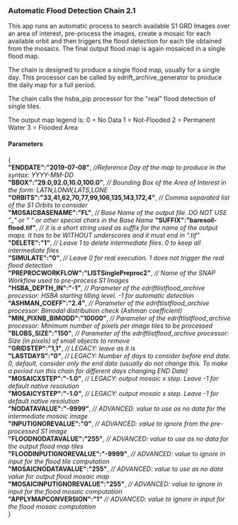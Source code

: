### Automatic Flood Detection Chain 2.1

This app runs an automatic process to search available S1 GRD Images over an area of interest, pre-process the images, create a mosaic for each available orbit and then triggers the flood detection for each tile obtained from the mosaics. The final output flood map is again mosaiced in a single flood map.

The chain is designed to produce a single flood map, usually for a single day. This processor can be called by edrift_archive_generator to produce the daily map for a full period.

The chain calls the hsba_pip processor for the "real" flood detection of single tiles.

The output map legend is:
0 = No Data
1 = Not-Flooded
2 = Permanent Water
3 = Flooded Area

#### Parameters

{  
**"ENDDATE":"2019-07-08"**, *//Reference Day of the map to produce in the syntax: YYYY-MM-DD*  
**"BBOX":"29.0,92.0,10.0,100.0"**, *// Bounding Box of the Area of Interest in the form: LATN,LONW,LATS,LONE*  
**"ORBITS":"33,41,62,70,77,99,106,135,143,172,4"**, *// Comma separated list of the S1 Orbits to consider*  
**"MOSAICBASENAME":"FL"**, *// Base Name of the output file. DO NOT USE "\_" or " " or other special chars in the Base Name* 
**"SUFFIX":"baresoil-flood.tif"**, *// it is a short string used as suffix for the name of the output maps. It has to be WITHOUT underscores and it must end in ".tif"*
**"DELETE":"1"**, *// Leave 1 to delete intermediate files. 0 to keep all intermediate files*  
**"SIMULATE":"0"**, *// Leave 0 for real execution. 1 does not trigger the real flood detection*  
**"PREPROCWORKFLOW":"LISTSinglePreproc2"**, *// Name of the SNAP Workflow used to pre-process S1 Images*  
**"HSBA\_DEPTH\_IN":"-1"**, *// Parameter of the edriftlistflood_archive processor: HSBA starting tilling level. -1 for automatic detection*  
**"ASHMAN\_COEFF":"2.4"**, *// Parameter of the edriftlistflood_archive processor:  Bimodal distribution check (Ashman coefficient)*  
**"MIN\_PIXNB\_BIMODD":"10000"**, *// Parameter of the edriftlistflood_archive processor: Minimum number of pixels per image tiles to be processed*  
**"BLOBS\_SIZE":"150"**, *// Parameter of the edriftlistflood_archive processor: Size (in pixels) of small objects to remove*  
**"GRIDSTEP":"1,1"**, *// LEGACY: leave as it is*  
**"LASTDAYS":"0"**,  *// LEGACY: Number of days to consider before end date. 0, default, consider only the end date (usually do not change this. To make a period run this chain for different days changing END Date)*  
**"MOSAICXSTEP":"-1.0"**, *// LEGACY: output mosaic x step. Leave -1 for default native resolution*    
**"MOSAICYSTEP":"-1.0"**, *// LEGACY: output mosaic x step. Leave -1 for default native resolution*  
**"NODATAVALUE":"-9999"**, *// ADVANCED: value to use as no data for the intermediate mosaic image*    
**"INPUTIGNOREVALUE":"0"**,  *// ADVANCED: value to ignore from the pre-processed S1 image*  
**"FLOODNODATAVALUE":"255"**, *// ADVANCED: value to use as no data for the output flood map tiles*  
**"FLOODINPUTIGNOREVALUE":"-9999"**, *// ADVANCED: value to ignore in input for the flood tile computation*    
**"MOSAICNODATAVALUE":"255"**, *// ADVANCED: value to use as no data value for output flood mosaic map*  
**"MOSAICINPUTIGNOREVALUE":"255"**, *// ADVANCED: value to ignore in input for the flood mosaic computation*      
**"APPLYMAPCONVERSION":"1"** *// ADVANCED: value to ignore in input for the flood mosaic computation*  
}
